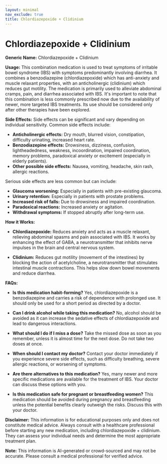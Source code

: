 ```yaml
---
layout: minimal
nav_exclude: true
title: Chlordiazepoxide + Clidinium
---
```


# Chlordiazepoxide + Clidinium

**Generic Name:** Chlordiazepoxide + Clidinium

**Usage:**  This combination medication is used to treat symptoms of irritable bowel syndrome (IBS) with symptoms predominantly involving diarrhea.  It combines a benzodiazepine (chlordiazepoxide) which has anti-anxiety and muscle relaxant properties, with an anticholinergic (clidinium) which reduces gut motility.  The medication is primarily used to alleviate abdominal cramps, pain, and diarrhea associated with IBS.  It's important to note that this combination is less commonly prescribed now due to the availability of newer, more targeted IBS treatments.  Its use should be considered only after other therapies have been explored.

**Side Effects:**  Side effects can be significant and vary depending on individual sensitivity.  Common side effects include:

* **Anticholinergic effects:** Dry mouth, blurred vision, constipation, difficulty urinating, increased heart rate.
* **Benzodiazepine effects:** Drowsiness, dizziness, confusion, lightheadedness, weakness, incoordination, impaired coordination, memory problems, paradoxical anxiety or excitement (especially in elderly patients).
* **Other possible side effects:**  Nausea, vomiting, headache, skin rash, allergic reactions.

Serious side effects are less common but can include:

* **Glaucoma worsening:**  Especially in patients with pre-existing glaucoma.
* **Urinary retention:**  Especially in patients with prostate problems.
* **Increased risk of falls:** Due to drowsiness and impaired coordination.
* **Paradoxical reactions:**  Increased anxiety or agitation.
* **Withdrawal symptoms:** If stopped abruptly after long-term use.


**How it Works:**

* **Chlordiazepoxide:**  Reduces anxiety and acts as a muscle relaxant, relieving abdominal spasms and pain associated with IBS. It works by enhancing the effect of GABA, a neurotransmitter that inhibits nerve impulses in the brain and central nervous system.

* **Clidinium:**  Reduces gut motility (movement of the intestines) by blocking the action of acetylcholine, a neurotransmitter that stimulates intestinal muscle contractions. This helps slow down bowel movements and reduce diarrhea.


**FAQs:**

* **Is this medication habit-forming?** Yes, chlordiazepoxide is a benzodiazepine and carries a risk of dependence with prolonged use.  It should only be used for a short period as directed by a doctor.

* **Can I drink alcohol while taking this medication?** No, alcohol should be avoided as it can increase the sedative effects of chlordiazepoxide and lead to dangerous interactions.

* **What should I do if I miss a dose?** Take the missed dose as soon as you remember, unless it is almost time for the next dose. Do not take two doses at once.

* **When should I contact my doctor?** Contact your doctor immediately if you experience severe side effects, such as difficulty breathing, severe allergic reactions, or worsening of symptoms.

* **Are there alternatives to this medication?** Yes, many newer and more specific medications are available for the treatment of IBS. Your doctor can discuss these options with you.

* **Is this medication safe for pregnant or breastfeeding women?**  This medication should be avoided during pregnancy and breastfeeding unless the potential benefits clearly outweigh the risks. Discuss this with your doctor.

**Disclaimer:** This information is for educational purposes only and does not constitute medical advice.  Always consult with a healthcare professional before starting any new medication, including chlordiazepoxide + clidinium. They can assess your individual needs and determine the most appropriate treatment plan.


**Note:** This information is AI-generated or crowd-sourced and may not be accurate. Please consult a medical professional for verified advice.